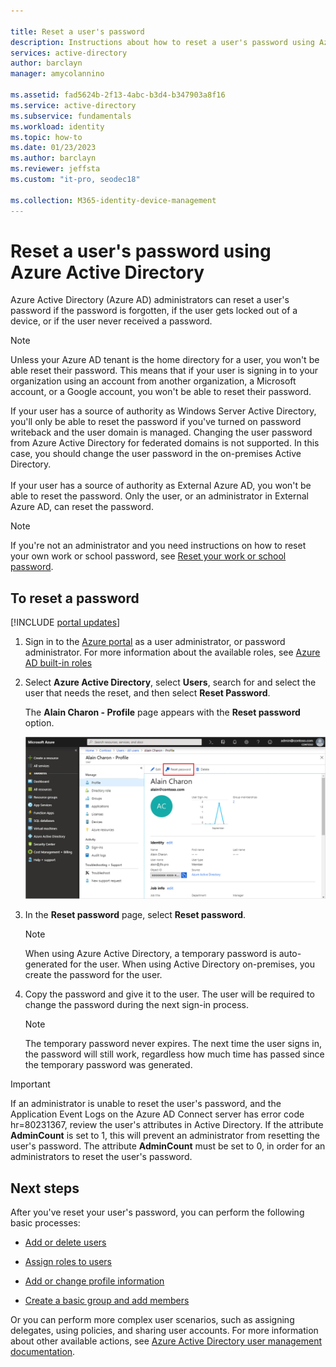 ```yaml
---

title: Reset a user's password
description: Instructions about how to reset a user's password using Azure Active Directory.
services: active-directory
author: barclayn
manager: amycolannino

ms.assetid: fad5624b-2f13-4abc-b3d4-b347903a8f16
ms.service: active-directory
ms.subservice: fundamentals
ms.workload: identity
ms.topic: how-to
ms.date: 01/23/2023
ms.author: barclayn
ms.reviewer: jeffsta
ms.custom: "it-pro, seodec18"

ms.collection: M365-identity-device-management
---
```

# Reset a user's password using Azure Active Directory

Azure Active Directory (Azure AD) administrators can reset a user's password if the password is forgotten, if the user gets locked out of a device, or if the user never received a password.

>[!Note]
>Unless your Azure AD tenant is the home directory for a user, you won't be able reset their password. This means that if your user is signing in to your organization using an account from another organization, a Microsoft account, or a Google account, you won't be able to reset their password.
>
>If your user has a source of authority as Windows Server Active Directory, you'll only be able to reset the password if you've turned on password writeback and the user domain is managed. Changing the user password from Azure Active Directory for federated domains is not supported. In this case, you should change the user password in the on-premises Active Directory.<br><br>If your user has a source of authority as External Azure AD, you won't be able to reset the password. Only the user, or an administrator in External Azure AD, can reset the password.

>[!Note]
>If you're not an administrator and you need instructions on how to reset your own work or school password, see [Reset your work or school password](https://support.microsoft.com/account-billing/reset-your-work-or-school-password-using-security-info-23dde81f-08bb-4776-ba72-e6b72b9dda9e).

## To reset a password

[!INCLUDE [portal updates](~/articles/active-directory/includes/portal-update.md)]

1. Sign in to the [Azure portal](https://portal.azure.com) as a user administrator, or password administrator. For more information about the available roles, see [Azure AD built-in roles](../roles/permissions-reference.md)

2. Select **Azure Active Directory**, select **Users**, search for and select the user that needs the reset, and then select **Reset Password**.

    The **Alain Charon - Profile** page appears with the **Reset password** option.

    ![User's profile page, with Reset password option highlighted](media/users-reset-password-azure-portal/user-profile-reset-password-link.png)

3. In the **Reset password** page, select **Reset password**.

    > [!Note]
    > When using Azure Active Directory, a temporary password is auto-generated for the user. When using Active Directory on-premises, you create the password for the user.

4. Copy the password and give it to the user. The user will be required to change the password during the next sign-in process.

    >[!Note]
    >The temporary password never expires. The next time the user signs in, the password will still work, regardless how much time has passed since the temporary password was generated.

> [!IMPORTANT]
> If an administrator is unable to reset the user's password, and the Application Event Logs on the Azure AD Connect server has error code hr=80231367, review the user's attributes in Active Directory.  If the attribute **AdminCount** is set to 1, this will prevent an administrator from resetting the user's password.  The attribute **AdminCount** must be set to 0, in order for an administrators to reset the user's password.


## Next steps

After you've reset your user's password, you can perform the following basic processes:

- [Add or delete users](add-users-azure-active-directory.md)

- [Assign roles to users](active-directory-users-assign-role-azure-portal.md)

- [Add or change profile information](active-directory-users-profile-azure-portal.md)

- [Create a basic group and add members](active-directory-groups-create-azure-portal.md)

Or you can perform more complex user scenarios, such as assigning delegates, using policies, and sharing user accounts. For more information about other available actions, see [Azure Active Directory user management documentation](../enterprise-users/index.yml).
